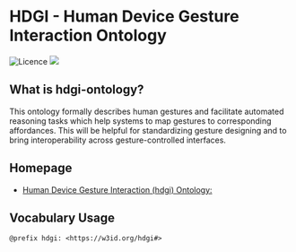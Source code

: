 # HDGI - Human Device Gesture Interaction Ontology

[](https://madhawap.github.io/human-device-interaction-ontology/v0.1/images/underConstructionSign.png)

![Licence](https://img.shields.io/github/license/madhawap/human-device-interaction-ontology?style=plastic) ![](https://img.shields.io/github/issues/madhawap/human-device-interaction-ontology?color=yellow&style=plastic)

## What is hdgi-ontology?
This ontology formally describes human gestures and facilitate automated reasoning tasks which help systems to map gestures to corresponding affordances. This will be helpful for standardizing gesture designing and to bring interoperability across gesture-controlled interfaces.

## Homepage

- [Human Device Gesture Interaction (hdgi) Ontology: ](https://madhawap.github.io/human-device-interaction-ontology/v0.1/index-en.html)

## Vocabulary Usage

    @prefix hdgi: <https://w3id.org/hdgi#>
